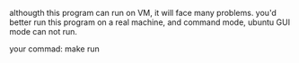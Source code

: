 althougth this program  can run on VM, it will face many problems.
you'd better run this program on a real machine, and command mode, ubuntu GUI mode can not run.

your commad: make run

